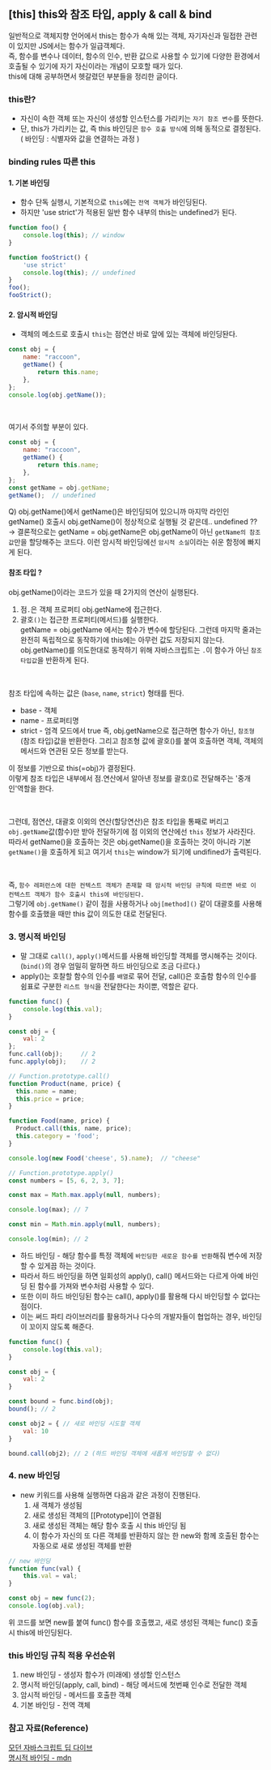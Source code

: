 ## [this] this와 참조 타입, apply & call & bind
일반적으로 객체지향 언어에서 this는 함수가 속해 있는 객체, 자기자신과 밀접한 관련이 있지만 JS에서는 함수가 일급객체다.   
즉, 함수를 변수나 데이터, 함수의 인수, 반환 값으로 사용할 수 있기에 다양한 환경에서 호출될 수 있기에 자기 자신이라는 개념이 모호할 때가 있다.   
this에 대해 공부하면서 헷갈렸던 부분들을 정리한 글이다.    

### this란?
- 자신이 속한 객체 또는 자신이 생성할 인스턴스를 가리키는 `자기 참조 변수`를 뜻한다.   
- 단, this가 가리키는 값, 즉 this 바인딩은 `함수 호출 방식`에 의해 동적으로 결정된다.
( 바인딩 : 식별자와 값을 연결하는 과정 )

### binding rules 따른 this
#### 1. 기본 바인딩
- 함수 단독 실행시, 기본적으로 `this`에는 `전역 객체`가 바인딩된다.
- 하지만 'use strict'가 적용된 일반 함수 내부의 this는 undefined가 된다.
```js
function foo() {
    console.log(this); // window
}

function fooStrict() {
    'use strict'
    console.log(this); // undefined
}
foo();
fooStrict();
```

#### 2. 암시적 바인딩
- 객체의 메소드로 호출시 `this`는 점연산 바로 앞에 있는 객체에 바인딩돤다.
```js
const obj = {
    name: "raccoon",
    getName() {
        return this.name;
    },
};
console.log(obj.getName());
```

<br/>

여기서 주의할 부분이 있다.
```js
const obj = {
    name: "raccoon",
    getName() {
        return this.name;
    },
};
const getName = obj.getName;
getName();  // undefined
```
Q) obj.getName()에서 getName()은 바인딩되어 있으니까 마지막 라인인 getName() 호출시 obj.getName()이 정상적으로 실행될 것 같은데.. undefined ??   
→ 결론적으로는 getName = obj.getName은 obj.getName이 아닌 `getName의 참조값`만을 할당해주는 코드다. 이런 암시적 바인딩에선 `암시적 소실`이라는 쉬운 함정에 빠지게 된다.

#### 참조 타입 ?
obj.getName()이라는 코드가 있을 때 2가지의 연산이 실행된다.   
  1. 점`.`은 객체 프로퍼티 obj.getName에 접근한다.
  2. 괄호`()`는 접근한 프로퍼티(메서드)를 실행한다.   
getName = obj.getName 에서는 함수가 변수에 할당된다. 그런데 마지막 줄과는 완전히 독립적으로 동작하기에 this에는 아무런 값도 저장되지 않는다.
obj.getName()를 의도한대로 동작하기 위해 자바스크립트는 `.`이 함수가 아닌 `참조 타입값`을 반환하게 된다.

<br/>

참조 타입에 속하는 값은 (`base`, `name`, `strict`) 형태를 띈다.
  - base - 객체
  - name - 프로퍼티명
  - strict - 엄격 모드에서 true
즉, obj.getName으로 접근하면 함수가 아닌, `참조형`(참조 타입)값을 반환한다. 그리고 참조형 값에 괄호()를 붙여 호출하면 객체, 객체의 메서드와 연관된 모든 정보를 받는다.   

이 정보를 기반으로 this(=obj)가 결정된다.  
이렇게 참조 타입은 내부에서 점.연산에서 알아낸 정보를 괄호()로 전달해주는 '중개인'역할을 한다.

<br/>

그런데, 점연산, 대괄호 이외의 연산(할당연산)은 참조 타입을 통째로 버리고 `obj.getName`값(함수)만 받아 전달하기에 점 이외의 연산에선 `this` 정보가 사라진다.    
따라서 getName()을 호출하는 것은 obj.getName()을 호출하는 것이 아니라 기본 `getName()`을 호출하게 되고 여기서 `this`는 window가 되기에 undifined가 출력된다.   

<br/>


즉, `함수 레퍼런스에 대한 컨텍스트 객체가 존재할 때 암시적 바인딩 규칙에 따르면 바로 이 컨텍스트 객체가 함수 호출시 this에 바인딩된다.`   
그렇기에 `obj.getName()` 같이 점을 사용하거나 `obj[method]()` 같이 대괄호를 사용해 함수를 호출했을 때만 this 값이 의도한 대로 전달된다. 


### 3. 명시적 바인딩
- 말 그대로 `call()`, `apply()`메서드를 사용해 바인딩할 객체를 명시해주는 것이다.(`bind()`의 경우 엄밀히 말하면 하드 바인딩으로 조금 다르다.)
- apply()는 호찰할 함수의 인수를 `배열`로 묶어 전달, call()은 호출함 함수의 인수를 쉼표로 구분한 `리스트 형식`을 전달한다는 차이뿐, 역할은 같다.
```js
function func() {
    console.log(this.val);
}

const obj = {
    val: 2
};
func.call(obj);     // 2
func.apply(obj);    // 2

// Function.prototype.call()
function Product(name, price) {
  this.name = name;
  this.price = price;
}

function Food(name, price) {
  Product.call(this, name, price);
  this.category = 'food';
}

console.log(new Food('cheese', 5).name);  // "cheese"

// Function.prototype.apply()
const numbers = [5, 6, 2, 3, 7];

const max = Math.max.apply(null, numbers);

console.log(max); // 7

const min = Math.min.apply(null, numbers);

console.log(min); // 2
```

- 하드 바인딩 - 해당 함수를 특정 객체에 `바인딩한 새로운 함수를 반환`해줘 변수에 저장할 수 있게끔 하는 것이다.
- 따라서 하드 바인딩을 하면 일회성의 apply(), call() 메서드와는 다르게 아예 바인딩 된 함수를 가져와 변수처럼 사용할 수 있다.
- 또한 이미 하드 바인딩된 함수는 call(), apply()를 활용해 다시 바인딩할 수 없다는 점이다.
- 이는 써드 파티 라이브러리를 활용하거나 다수의 개발자들이 협업하는 경우, 바인딩이 꼬이지 않도록 해준다.
```js
function func() {
    console.log(this.val);
}

const obj = {
    val: 2
}

const bound = func.bind(obj); 
bound(); // 2

const obj2 = { // 새로 바인딩 시도할 객체
    val: 10
}

bound.call(obj2); // 2 (하드 바인딩 객체에 새롭게 바인딩할 수 없다)
```

### 4. new 바인딩
- new 키워드를 사용해 실행하면 다음과 같은 과정이 진행된다.
    1. 새 객체가 생성됨
    2. 새로 생성된 객체의 [[Prototype]]이 연결됨
    3. 새로 생성된 객체는 해당 함수 호출 시 this 바인딩 됨
    4. 이 함수가 자신의 또 다른 객체를 반환하지 않는 한 new와 함께 호출된 함수는 자동으로 새로 생성된 객체를 반환 

```js
// new 바인딩
function func(val) {
    this.val = val;
}

const obj = new func(2);
console.log(obj.val);
```

위 코드를 보면 new를 붙여 func() 함수를 호출했고, 새로 생성된 객체는 func() 호출시 this에 바인딩된다.

### this 바인딩 규칙 적용 우선순위
1. new 바인딩 - 생성자 함수가 (미래에) 생성할 인스턴스
2. 명시적 바인딩(apply, call, bind) - 해당 메서드에 첫번째 인수로 전달한 객체
3. 암시적 바인딩 - 메서드를 호출한 객체
4. 기본 바인딩 - 전역 객체
    
### 참고 자료(Reference)
[모던 자바스크립트 딥 다이브](https://ko.javascript.info/reference-type)     
[명시적 바인딩 - mdn](https://developer.mozilla.org/en-US/docs/Web/JavaScript/Reference/Global_Objects/Function/apply)


